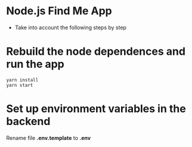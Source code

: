 # Node.js Find Me App


- Take into account the following steps by step

# Rebuild the node dependences and run the app

```
yarn install
yarn start
```

# Set up environment variables in the backend

Rename file **.env.template** to **.env**
